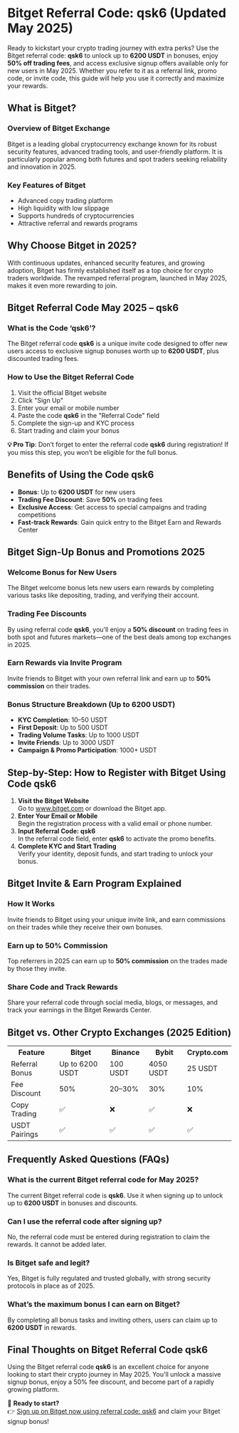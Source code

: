 <h1>Bitget Referral Code: qsk6 (Updated May 2025)</h1>
<p>Ready to kickstart your crypto trading journey with extra perks? Use the Bitget referral code: <strong>qsk6</strong> to unlock up to <strong>6200 USDT</strong> in bonuses, enjoy <strong>50% off trading fees</strong>, and access exclusive signup offers available only for new users in May 2025. Whether you refer to it as a referral link, promo code, or invite code, this guide will help you use it correctly and maximize your rewards.</p>
<h2>What is Bitget?</h2>
<h3>Overview of Bitget Exchange</h3>
<p>Bitget is a leading global cryptocurrency exchange known for its robust security features, advanced trading tools, and user-friendly platform. It is particularly popular among both futures and spot traders seeking reliability and innovation in 2025.</p>
<h3>Key Features of Bitget</h3>
<ul>
<li>Advanced copy trading platform</li>
<li>High liquidity with low slippage</li>
<li>Supports hundreds of cryptocurrencies</li>
<li>Attractive referral and rewards programs</li>
</ul>
<h2>Why Choose Bitget in 2025?</h2>
<p>With continuous updates, enhanced security features, and growing adoption, Bitget has firmly established itself as a top choice for crypto traders worldwide. The revamped referral program, launched in May 2025, makes it even more rewarding to join.</p>
<h2>Bitget Referral Code May 2025 – qsk6</h2>
<h3>What is the Code ‘qsk6’?</h3>
<p>The Bitget referral code <strong>qsk6</strong> is a unique invite code designed to offer new users access to exclusive signup bonuses worth up to <strong>6200 USDT</strong>, plus discounted trading fees.</p>
<h3>How to Use the Bitget Referral Code</h3>
<ol>
<li>Visit the official Bitget website</li>
<li>Click "Sign Up"</li>
<li>Enter your email or mobile number</li>
<li>Paste the code <strong>qsk6</strong> in the "Referral Code" field</li>
<li>Complete the sign-up and KYC process</li>
<li>Start trading and claim your bonus</li>
</ol>
<p><strong>💡 Pro Tip</strong>: Don’t forget to enter the referral code <strong>qsk6</strong> during registration! If you miss this step, you won’t be eligible for the full bonus.</p>
<h2>Benefits of Using the Code <strong>qsk6</strong></h2>
<ul>
<li><strong>Bonus</strong>: Up to <strong>6200 USDT</strong> for new users</li>
<li><strong>Trading Fee Discount</strong>: Save <strong>50%</strong> on trading fees</li>
<li><strong>Exclusive Access</strong>: Get access to special campaigns and trading competitions</li>
<li><strong>Fast-track Rewards</strong>: Gain quick entry to the Bitget Earn and Rewards Center</li>
</ul>
<h2>Bitget Sign-Up Bonus and Promotions 2025</h2>
<h3>Welcome Bonus for New Users</h3>
<p>The Bitget welcome bonus lets new users earn rewards by completing various tasks like depositing, trading, and verifying their account.</p>
<h3>Trading Fee Discounts</h3>
<p>By using referral code <strong>qsk6</strong>, you’ll enjoy a <strong>50% discount</strong> on trading fees in both spot and futures markets—one of the best deals among top exchanges in 2025.</p>
<h3>Earn Rewards via Invite Program</h3>
<p>Invite friends to Bitget with your own referral link and earn up to <strong>50% commission</strong> on their trades.</p>
<h3>Bonus Structure Breakdown (Up to 6200 USDT)</h3>
<ul>
<li><strong>KYC Completion</strong>: 10–50 USDT</li>
<li><strong>First Deposit</strong>: Up to 500 USDT</li>
<li><strong>Trading Volume Tasks</strong>: Up to 1000 USDT</li>
<li><strong>Invite Friends</strong>: Up to 3000 USDT</li>
<li><strong>Campaign & Promo Participation</strong>: 1000+ USDT</li>
</ul>
<h2>Step-by-Step: How to Register with Bitget Using Code <strong>qsk6</strong></h2>
<ol>
<li><strong>Visit the Bitget Website</strong><br>Go to <a href="https://partner.bitget.com/bg/LP3S5U">www.bitget.com</a> or download the Bitget app.</li>
<li><strong>Enter Your Email or Mobile</strong><br>Begin the registration process with a valid email or phone number.</li>
<li><strong>Input Referral Code: qsk6</strong><br>In the referral code field, enter <strong>qsk6</strong> to activate the promo benefits.</li>
<li><strong>Complete KYC and Start Trading</strong><br>Verify your identity, deposit funds, and start trading to unlock your bonus.</li>
</ol>
<h2>Bitget Invite & Earn Program Explained</h2>
<h3>How It Works</h3>
<p>Invite friends to Bitget using your unique invite link, and earn commissions on their trades while they receive their own bonuses.</p>
<h3>Earn up to 50% Commission</h3>
<p>Top referrers in 2025 can earn up to <strong>50% commission</strong> on the trades made by those they invite.</p>
<h3>Share Code and Track Rewards</h3>
<p>Share your referral code through social media, blogs, or messages, and track your earnings in the Bitget Rewards Center.</p>
<h2>Bitget vs. Other Crypto Exchanges (2025 Edition)</h2>
<table>
<tr>
<th>Feature</th>
<th>Bitget</th>
<th>Binance</th>
<th>Bybit</th>
<th>Crypto.com</th>
</tr>
<tr>
<td>Referral Bonus</td>
<td>Up to 6200 USDT</td>
<td>100 USDT</td>
<td>4050 USDT</td>
<td>25 USDT</td>
</tr>
<tr>
<td>Fee Discount</td>
<td>50%</td>
<td>20–30%</td>
<td>30%</td>
<td>10%</td>
</tr>
<tr>
<td>Copy Trading</td>
<td>✅</td>
<td>❌</td>
<td>✅</td>
<td>❌</td>
</tr>
<tr>
<td>USDT Pairings</td>
<td>✅</td>
<td>✅</td>
<td>✅</td>
<td>✅</td>
</tr>
</table>
<h2>Frequently Asked Questions (FAQs)</h2>
<h3>What is the current Bitget referral code for May 2025?</h3>
<p>The current Bitget referral code is <strong>qsk6</strong>. Use it when signing up to unlock up to <strong>6200 USDT</strong> in bonuses and discounts.</p>
<h3>Can I use the referral code after signing up?</h3>
<p>No, the referral code must be entered during registration to claim the rewards. It cannot be added later.</p>
<h3>Is Bitget safe and legit?</h3>
<p>Yes, Bitget is fully regulated and trusted globally, with strong security protocols in place as of 2025.</p>
<h3>What’s the maximum bonus I can earn on Bitget?</h3>
<p>By completing all bonus tasks and inviting others, users can claim up to <strong>6200 USDT</strong> in rewards.</p>
<h2>Final Thoughts on Bitget Referral Code <strong>qsk6</strong></h2>
<p>Using the Bitget referral code <strong>qsk6</strong> is an excellent choice for anyone looking to start their crypto journey in May 2025. You'll unlock a massive signup bonus, enjoy a 50% fee discount, and become part of a rapidly growing platform.</p>
<p>🎉 <strong>Ready to start?</strong><br>👉 <a href="https://partner.bitget.com/bg/LP3S5U">Sign up on Bitget now using referral code: qsk6</a> and claim your Bitget signup bonus!</p>
